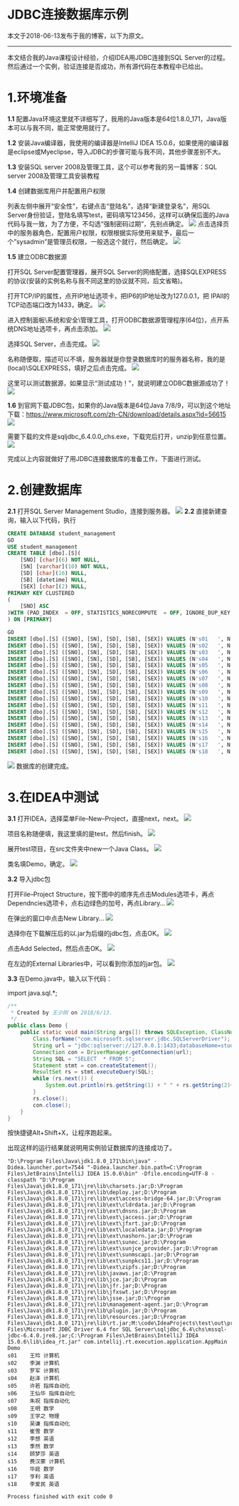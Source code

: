 # JDBC连接数据库示例

本文于2018-06-13发布于我的博客，以下为原文。

------

本文结合我的Java课程设计经验，介绍IDEA用JDBC连接到SQL Server的过程。
然后通过一个实例，验证连接是否成功，所有源代码在本教程中已给出。

# 1.环境准备

**1.1** 配置Java环境这里就不详细写了，我用的Java版本是64位1.8.0_171，Java版本可以与我不同，能正常使用就行了。

**1.2** 安装Java编译器，我使用的编译器是IntelliJ IDEA 15.0.6，如果使用的编译器是eclipse或Myeclipse，导入JDBC的步骤可能与我不同，其他步骤差别不大。

**1.3** 安装SQL server 2008及管理工具，这个可以参考我的另一篇博客：SQL server 2008及管理工具安装教程

**1.4** 创建数据库用户并配置用户权限

列表左侧中展开“安全性”，右键点击“登陆名”，选择“新建登录名”，用SQL Server身份验证，登陆名填写test，密码填写123456，这样可以确保后面的Java代码与我一致，为了方便，不勾选“强制密码过期”，先别点确定。
![](https://oss-pic.wangshaogang.com/1586692655311-a697a450-eeed-4f13-aad6-fa817cb5dcb6.png)
点击选择页中的服务器角色，配置用户权限，权限根据实际使用来赋予，最后一个”sysadmin”是管理员权限，一般选这个就行，然后确定。
![](https://oss-pic.wangshaogang.com/1586692655313-d53920a1-8204-4b32-9dc2-9d794328163b.png)

**1.5** 建立ODBC数据源

打开SQL Server配置管理器，展开SQL Server的网络配置，选择SQLEXPRESS的协议(安装的实例名称与我不同这里的协议就不同，后文省略)。

打开TCP/IP的属性，点开IP地址选项卡，把IP6的IP地址改为127.0.0.1，把 IPAll的TCP动态端口改为1433，确定。
![](https://oss-pic.wangshaogang.com/1586692655313-6162a532-e9e1-4a35-9308-c7d2f7634d90.png)

进入控制面板\系统和安全\管理工具，打开ODBC数据源管理程序(64位)，点开系统DNS地址选项卡，再点击添加。
![](https://oss-pic.wangshaogang.com/1586692655317-46b0c1b5-14fd-4d95-91c7-13f1d5d02c3e.png)

选择SQL Server，点击完成。
![](https://oss-pic.wangshaogang.com/1586692655318-54c7e4e2-d159-404e-8a69-9ebcd2f6ad16.png)

名称随便取，描述可以不填，服务器就是你登录数据库时的服务器名称，我的是(local)\SQLEXPRESS，填好之后点击完成。
![](https://oss-pic.wangshaogang.com/1586692655318-1a730462-2fd0-4afe-9c7f-f4ab4a64ce59.png)

这里可以测试数据源，如果显示“测试成功！”，就说明建立ODBC数据源成功了！
![](https://oss-pic.wangshaogang.com/1586692655318-b7d9caed-d5a9-4e81-bce1-74a0ef210552.png)

**1.6** 到官网下载JDBC包，如果你的Java版本是64位Java 7/8/9，可以到这个地址下载：https://www.microsoft.com/zh-CN/download/details.aspx?id=56615
![](https://oss-pic.wangshaogang.com/1586692655319-a7c90e0a-9e08-47e4-a8ad-39f83b55fe02.png)

需要下载的文件是sqljdbc_6.4.0.0_chs.exe，下载完后打开，unzip到任意位置。
![](https://oss-pic.wangshaogang.com/1586692655325-31bb9750-4f9b-42aa-b684-161263bad3eb.png)

完成以上内容就做好了用JDBC连接数据库的准备工作，下面进行测试。

# 2.创建数据库

**2.1** 打开SQL Server Management Studio，连接到服务器。
![](https://oss-pic.wangshaogang.com/1586692655332-a0cb2452-49ff-4aa1-a3b5-54aca09b3a80.png)
**2.2** 直接新建查询，输入以下代码，执行

```sql
CREATE DATABASE student_management
GO
USE student_management
CREATE TABLE [dbo].[S](
	[SNO] [char](6) NOT NULL,
	[SN] [varchar](10) NOT NULL,
	[SD] [char](16) NULL,
	[SB] [datetime] NULL,
	[SEX] [char](2) NULL,
PRIMARY KEY CLUSTERED 
(
	[SNO] ASC
)WITH (PAD_INDEX  = OFF, STATISTICS_NORECOMPUTE  = OFF, IGNORE_DUP_KEY = OFF, ALLOW_ROW_LOCKS  = ON, ALLOW_PAGE_LOCKS  = ON) ON [PRIMARY]
) ON [PRIMARY]

GO
INSERT [dbo].[S] ([SNO], [SN], [SD], [SB], [SEX]) VALUES (N's01   ', N'王玲', N'计算机          ', CAST(0x0000811C00000000 AS DateTime), N'女')
INSERT [dbo].[S] ([SNO], [SN], [SD], [SB], [SEX]) VALUES (N's02   ', N'李渊', N'计算机          ', CAST(0x000080B900000000 AS DateTime), N'男')
INSERT [dbo].[S] ([SNO], [SN], [SD], [SB], [SEX]) VALUES (N's03   ', N'罗军', N'计算机          ', CAST(0x000082B400000000 AS DateTime), N'男')
INSERT [dbo].[S] ([SNO], [SN], [SD], [SB], [SEX]) VALUES (N's04   ', N'赵泽', N'计算机          ', CAST(0x000085AE00000000 AS DateTime), N'女')
INSERT [dbo].[S] ([SNO], [SN], [SD], [SB], [SEX]) VALUES (N's05   ', N'许若', N'指挥自动化      ', CAST(0x0000811900000000 AS DateTime), N'男')
INSERT [dbo].[S] ([SNO], [SN], [SD], [SB], [SEX]) VALUES (N's06   ', N'王仙华', N'指挥自动化      ', CAST(0x0000826000000000 AS DateTime), N'男')
INSERT [dbo].[S] ([SNO], [SN], [SD], [SB], [SEX]) VALUES (N's07   ', N'朱祝', N'指挥自动化      ', CAST(0x000086DB00000000 AS DateTime), N'女')
INSERT [dbo].[S] ([SNO], [SN], [SD], [SB], [SEX]) VALUES (N's08   ', N'王明', N'数学            ', CAST(0x000082E800000000 AS DateTime), N'男')
INSERT [dbo].[S] ([SNO], [SN], [SD], [SB], [SEX]) VALUES (N's09   ', N'王学之', N'物理            ', CAST(0x0000834200000000 AS DateTime), N'男')
INSERT [dbo].[S] ([SNO], [SN], [SD], [SB], [SEX]) VALUES (N's10   ', N'吴谦', N'指挥自动化      ', CAST(0x0000822800000000 AS DateTime), N'女')
INSERT [dbo].[S] ([SNO], [SN], [SD], [SB], [SEX]) VALUES (N's11   ', N'崔雪', N'数学            ', CAST(0x0000811D00000000 AS DateTime), N'女')
INSERT [dbo].[S] ([SNO], [SN], [SD], [SB], [SEX]) VALUES (N's12   ', N'李想', N'英语            ', CAST(0x0000841B00000000 AS DateTime), N'男')
INSERT [dbo].[S] ([SNO], [SN], [SD], [SB], [SEX]) VALUES (N's13   ', N'季然', N'数学            ', CAST(0x0000845300000000 AS DateTime), N'女')
INSERT [dbo].[S] ([SNO], [SN], [SD], [SB], [SEX]) VALUES (N's14   ', N'顾梦莎', N'英语            ', CAST(0x000080D400000000 AS DateTime), N'女')
INSERT [dbo].[S] ([SNO], [SN], [SD], [SB], [SEX]) VALUES (N's15   ', N'费汉蒙', N'计算机          ', CAST(0x00007FE100000000 AS DateTime), N'男')
INSERT [dbo].[S] ([SNO], [SN], [SD], [SB], [SEX]) VALUES (N's16   ', N'华庭', N'数学            ', CAST(0x0000817900000000 AS DateTime), N'男')
INSERT [dbo].[S] ([SNO], [SN], [SD], [SB], [SEX]) VALUES (N's17   ', N'亨利', N'英语            ', CAST(0x0000832E00000000 AS DateTime), N'男')
INSERT [dbo].[S] ([SNO], [SN], [SD], [SB], [SEX]) VALUES (N's18   ', N'李爱民', N'英语            ', CAST(0x00007DDA00000000 AS DateTime), N'男')

```

![](https://oss-pic.wangshaogang.com/1586692655334-44314897-9538-46fe-8b53-d20ef12badfb.png)
数据库的创建完成。

# 3.在IDEA中测试

**3.1** 打开IDEA，选择菜单File–New–Project，直接next，next。
![](https://oss-pic.wangshaogang.com/1586692655336-e19d9343-8381-4e70-9708-3f653ee15ded.png)

项目名称随便填，我这里填的是test，然后finish。
![](https://oss-pic.wangshaogang.com/1586692655338-ed8d0761-fa28-4cda-9df4-b989b5ff1a8e.png)

展开test项目，在src文件夹中new一个Java Class。
![](https://oss-pic.wangshaogang.com/1586692655338-c62c6a8b-c69a-4f4d-901a-f0624efaaef8.png)

类名填Demo，确定。
![](https://oss-pic.wangshaogang.com/1586692655367-a661cd80-05ed-4b8f-812f-e1f83d635074.png)

**3.2** 导入jdbc包

打开File–Project Structure，按下图中的顺序先点击Modules选项卡，再点Dependncies选项卡，点右边绿色的加号，再点Library…
![](https://oss-pic.wangshaogang.com/1586692655368-0477c341-a511-4cc8-bada-660d0e6c5976.png)

在弹出的窗口中点击New Library…
![](https://oss-pic.wangshaogang.com/1586692655371-f9223198-132e-4293-90fd-9ee5c10acefe.png)

选择你在下载解压后的以.jar为后缀的jdbc包，点击OK。
![](https://oss-pic.wangshaogang.com/1586692655379-bc7b18d2-c1fc-4e5e-a6f4-6bfe3ec6c9de.png)

点击Add Selected，然后点击OK。
![](https://oss-pic.wangshaogang.com/1586692655381-8dbbe7bd-1439-4c03-9979-eabde8fffccc.png)

在左边的External Libraries中，可以看到你添加的jar包。
![](https://oss-pic.wangshaogang.com/1586692655383-fafb7f27-dea2-4cb4-80cc-a5df0758e225.png)

**3.3** 在Demo.java中，输入以下代码：

import java.sql.*;

```java
/**
 * Created by 王少刚 on 2018/6/13.
 */
public class Demo {
    public static void main(String args[]) throws SQLException, ClassNotFoundException {
        Class.forName("com.microsoft.sqlserver.jdbc.SQLServerDriver");
        String url = "jdbc:sqlserver://127.0.0.1:1433;databaseName=student_management;user=test;password=123456";
        Connection con = DriverManager.getConnection(url);
        String SQL = "SELECT  * FROM S";
        Statement stmt = con.createStatement();
        ResultSet rs = stmt.executeQuery(SQL);
        while (rs.next()) {
            System.out.println(rs.getString(1) + " " + rs.getString(2)+ " " + rs.getString(3));
        }
        rs.close();
        con.close();
    }
}
```

按快捷键Alt+Shift+X，让程序跑起来。

出现这样的运行结果就说明用实例验证数据库的连接成功了。

```
"D:\Program Files\Java\jdk1.8.0_171\bin\java" -Didea.launcher.port=7544 "-Didea.launcher.bin.path=C:\Program Files\JetBrains\IntelliJ IDEA 15.0.6\bin" -Dfile.encoding=UTF-8 -classpath "D:\Program Files\Java\jdk1.8.0_171\jre\lib\charsets.jar;D:\Program Files\Java\jdk1.8.0_171\jre\lib\deploy.jar;D:\Program Files\Java\jdk1.8.0_171\jre\lib\ext\access-bridge-64.jar;D:\Program Files\Java\jdk1.8.0_171\jre\lib\ext\cldrdata.jar;D:\Program Files\Java\jdk1.8.0_171\jre\lib\ext\dnsns.jar;D:\Program Files\Java\jdk1.8.0_171\jre\lib\ext\jaccess.jar;D:\Program Files\Java\jdk1.8.0_171\jre\lib\ext\jfxrt.jar;D:\Program Files\Java\jdk1.8.0_171\jre\lib\ext\localedata.jar;D:\Program Files\Java\jdk1.8.0_171\jre\lib\ext\nashorn.jar;D:\Program Files\Java\jdk1.8.0_171\jre\lib\ext\sunec.jar;D:\Program Files\Java\jdk1.8.0_171\jre\lib\ext\sunjce_provider.jar;D:\Program Files\Java\jdk1.8.0_171\jre\lib\ext\sunmscapi.jar;D:\Program Files\Java\jdk1.8.0_171\jre\lib\ext\sunpkcs11.jar;D:\Program Files\Java\jdk1.8.0_171\jre\lib\ext\zipfs.jar;D:\Program Files\Java\jdk1.8.0_171\jre\lib\javaws.jar;D:\Program Files\Java\jdk1.8.0_171\jre\lib\jce.jar;D:\Program Files\Java\jdk1.8.0_171\jre\lib\jfr.jar;D:\Program Files\Java\jdk1.8.0_171\jre\lib\jfxswt.jar;D:\Program Files\Java\jdk1.8.0_171\jre\lib\jsse.jar;D:\Program Files\Java\jdk1.8.0_171\jre\lib\management-agent.jar;D:\Program Files\Java\jdk1.8.0_171\jre\lib\plugin.jar;D:\Program Files\Java\jdk1.8.0_171\jre\lib\resources.jar;D:\Program Files\Java\jdk1.8.0_171\jre\lib\rt.jar;M:\code\IdeaProjects\test\out\production\test;D:\Program Files\Microsoft JDBC Driver 6.4 for SQL Server\sqljdbc_6.4\chs\mssql-jdbc-6.4.0.jre8.jar;C:\Program Files\JetBrains\IntelliJ IDEA 15.0.6\lib\idea_rt.jar" com.intellij.rt.execution.application.AppMain Demo
s01    王玲 计算机          
s02    李渊 计算机          
s03    罗军 计算机          
s04    赵泽 计算机          
s05    许若 指挥自动化      
s06    王仙华 指挥自动化      
s07    朱祝 指挥自动化      
s08    王明 数学            
s09    王学之 物理            
s10    吴谦 指挥自动化      
s11    崔雪 数学            
s12    李想 英语            
s13    季然 数学            
s14    顾梦莎 英语            
s15    费汉蒙 计算机          
s16    华庭 数学            
s17    亨利 英语            
s18    李爱民 英语            

Process finished with exit code 0
```
